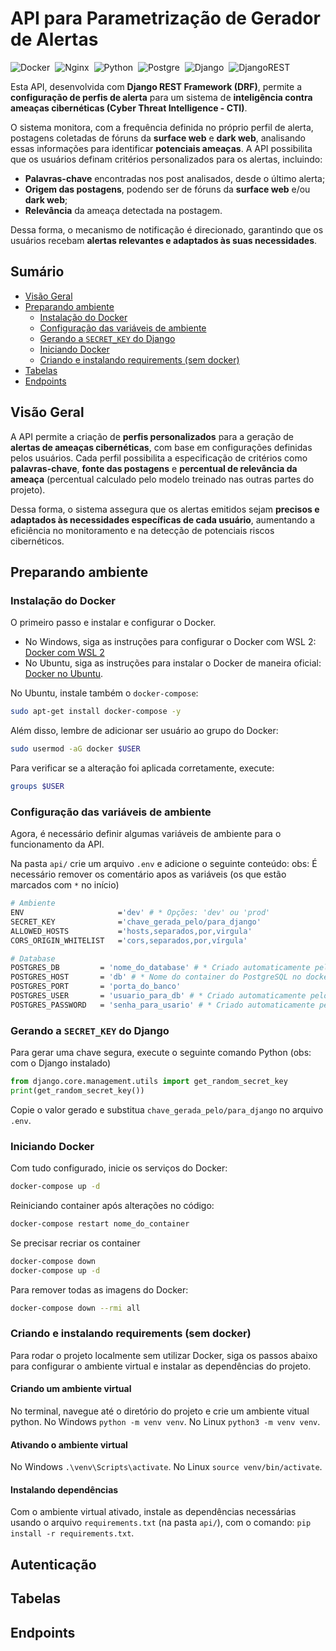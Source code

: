 # API para Parametrização de Gerador de Alertas
![Docker](https://img.shields.io/badge/docker-%230db7ed.svg?style=for-the-badge&logo=docker&labelColor=11111b&color=B5E8E0&logoColor=e0e0e0)&nbsp;
![Nginx](https://img.shields.io/badge/nginx-%23009639.svg?style=for-the-badge&logo=nginx&labelColor=11111b&color=B5E8E0&logoColor=e0e0e0)&nbsp;
![Python](https://img.shields.io/badge/python-3670A0?style=for-the-badge&logo=python&labelColor=11111b&color=B5E8E0&logoColor=e0e0e0)&nbsp;
![Postgre](https://img.shields.io/badge/postgres-%23316192.svg?style=for-the-badge&logo=postgresql&labelColor=11111b&color=B5E8E0&logoColor=e0e0e0)&nbsp;
![Django](https://img.shields.io/badge/django-%23092E20.svg?style=for-the-badge&logo=django&labelColor=11111b&color=B5E8E0&logoColor=e0e0e0)&nbsp;
![DjangoREST](https://img.shields.io/badge/DJANGO-REST-ff1709?style=for-the-badge&logo=django&labelColor=11111b&color=B5E8E0&logoColor=e0e0e0)&nbsp;


Esta API, desenvolvida com **Django REST Framework (DRF)**, permite a **configuração de perfis de alerta** para um sistema de **inteligência contra ameaças cibernéticas (Cyber Threat Intelligence - CTI)**.

O sistema monitora, com a frequência definida no próprio perfil de alerta, postagens coletadas de fóruns da **surface web** e **dark web**, analisando essas informações para identificar **potenciais ameaças**. A API possibilita que os usuários definam critérios personalizados para os alertas, incluindo:

* **Palavras-chave** encontradas nos post analisados, desde o último alerta;
* **Origem das postagens**, podendo ser de fóruns da **surface web** e/ou **dark web**;
* **Relevância** da ameaça detectada na postagem.

Dessa forma, o mecanismo de notificação é direcionado, garantindo que os usuários recebam **alertas relevantes e adaptados às suas necessidades**.


## Sumário

* [Visão Geral](#visão-geral)
* [Preparando ambiente](#preparando-ambiente)
    * [Instalação do Docker](#instalação-do-docker)
    * [Configuração das variáveis de ambiente](#configuração-das-variáveis-de-ambiente)
    * [Gerando a `SECRET_KEY` do Django](#gerando-a-secret_key-do-django)
    * [Iniciando Docker](#iniciando-docker)
    * [Criando e instalando requirements (sem docker)](#criando-e-instalando-requirements-sem-docker)
* [Tabelas](#tabelas)
* [Endpoints](#endpoints)


## Visão Geral

A API permite a criação de **perfis personalizados** para a geração de **alertas de ameaças cibernéticas**, com base em configurações definidas pelos usuários. Cada perfil possibilita a especificação de critérios como **palavras-chave**, **fonte das postagens** e **percentual de relevância da ameaça** (percentual calculado pelo modelo treinado nas outras partes do projeto).

Dessa forma, o sistema assegura que os alertas emitidos sejam **precisos e adaptados às necessidades específicas de cada usuário**, aumentando a eficiência no monitoramento e na detecção de potenciais riscos cibernéticos.


## Preparando ambiente
### Instalação do Docker

O primeiro passo e instalar e configurar o Docker.
* No Windows, siga as instruções para configurar o Docker com WSL 2: [Docker com WSL 2](https://docs.docker.com/desktop/features/wsl/#turn-on-docker-desktop-wsl-2)
* No Ubuntu, siga as instruções para instalar o Docker de maneira oficial: [Docker no Ubuntu](https://docs.docker.com/engine/install/ubuntu/#install-using-the-repository).

No Ubuntu, instale também o `docker-compose`:
```sh
sudo apt-get install docker-compose -y
```

Além disso, lembre de adicionar ser usuário ao grupo do Docker:
```sh
sudo usermod -aG docker $USER
```

Para verificar se a alteração foi aplicada corretamente, execute:
```sh
groups $USER
```

### Configuração das variáveis de ambiente

Agora, é necessário definir algumas variáveis de ambiente para o funcionamento da API.

Na pasta `api/` crie um arquivo `.env` e adicione o seguinte conteúdo:
obs: É necessário remover os comentário apos as variáveis (os que estão marcados com `*` no início)

```sh
# Ambiente
ENV                     ='dev' # * Opções: 'dev' ou 'prod'
SECRET_KEY              ='chave_gerada_pelo/para_django'
ALLOWED_HOSTS           ='hosts,separados,por,virgula'
CORS_ORIGIN_WHITELIST   ='cors,separados,por,vírgula'

# Database
POSTGRES_DB         = 'nome_do_database' # * Criado automaticamente pelo docker-compose
POSTGRES_HOST       = 'db' # * Nome do container do PostgreSQL no docker-compose
POSTGRES_PORT       = 'porta_do_banco'
POSTGRES_USER       = 'usuario_para_db' # * Criado automaticamente pelo docker-compose
POSTGRES_PASSWORD   = 'senha_para_usario' # * Criado automaticamente pelo docker-compose
```

### Gerando a `SECRET_KEY` do Django

Para gerar uma chave segura, execute o seguinte comando Python (obs: com o Django instalado)

```python
from django.core.management.utils import get_random_secret_key
print(get_random_secret_key())
```

Copie o valor gerado e substitua `chave_gerada_pelo/para_django` no arquivo `.env`.

### Iniciando Docker

Com tudo configurado, inicie os serviços do Docker:
```sh
docker-compose up -d
```

Reiniciando container após alterações no código:
```sh
docker-compose restart nome_do_container
```

Se precisar recriar os container
```sh
docker-compose down
docker-compose up -d
```

Para remover todas as imagens do Docker:
```sh
docker-compose down --rmi all
```

### Criando e instalando requirements (sem docker)

Para rodar o projeto localmente sem utilizar Docker, siga os passos abaixo para configurar o ambiente virtual e instalar as dependências do projeto.

#### Criando um ambiente virtual

No terminal, navegue até o diretório do projeto e crie um ambiente vitual python.
No Windows `python -m venv venv`. No Linux `python3 -m venv venv`.

#### Ativando o ambiente virtual

No Windows `.\venv\Scripts\activate`. No Linux `source venv/bin/activate`.

#### Instalando dependências

Com o ambiente virtual ativado, instale as dependências necessárias usando o arquivo `requirements.txt` (na pasta `api/`), com o comando: `pip install -r requirements.txt`.


## Autenticação


## Tabelas


## Endpoints

